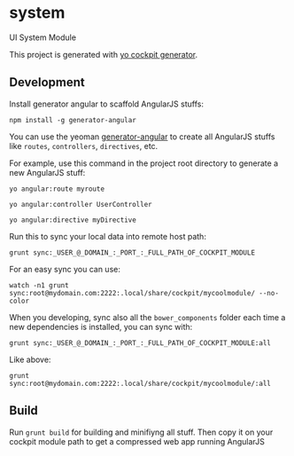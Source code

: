 # system

UI System Module

This project is generated with [yo cockpit generator](https://github.com/edospadoni/generator-cockpit).

## Development

Install generator angular to scaffold AngularJS stuffs:
```
npm install -g generator-angular
```

You can use the yeoman [generator-angular](https://github.com/yeoman/generator-angular) to create all AngularJS stuffs like `routes`, `controllers`, `directives`, etc.

For example, use this command in the project root directory to generate a new AngularJS stuff:
```
yo angular:route myroute
```
```
yo angular:controller UserController
```
```
yo angular:directive myDirective
```

Run this to sync your local data into remote host path:
```
grunt sync:_USER_@_DOMAIN_:_PORT_:_FULL_PATH_OF_COCKPIT_MODULE
```

For an easy sync you can use:
```
watch -n1 grunt sync:root@mydomain.com:2222:.local/share/cockpit/mycoolmodule/ --no-color
```

When you developing, sync also all the `bower_components` folder each time a new dependencies is installed, you can sync with:
```
grunt sync:_USER_@_DOMAIN_:_PORT_:_FULL_PATH_OF_COCKPIT_MODULE:all
```
Like above:
```
grunt sync:root@mydomain.com:2222:.local/share/cockpit/mycoolmodule/:all
```

## Build
Run `grunt build` for building and minifiyng all stuff. Then copy it on your cockpit module path to get a compressed web app running AngularJS